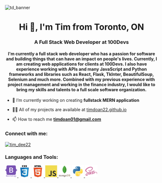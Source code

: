 <img width="979" alt="td_banner" src="https://user-images.githubusercontent.com/95662248/189301668-b9e2b487-5740-451a-a912-37f945d06061.png">
<h1 align="center">Hi 👋, I'm Tim from Toronto, ON</h1>
<h3 align="center">A Full Stack Web Developer at 100Devs</h3>
<h4 align="center">I'm currently a full stack web developer who has a passion for software and building things that can have an impact on people's lives. Currently, I am creating web applications for clients at 100Devs. I also have experience working with APIs and many JavaScript and Python frameworks and libraries such as React, Flask, TkInter, BeautifulSoup, Selenium and much more. Combined with my previous experience with project management and working in the finance industry, I would like to bring my skills and talents to a full scale software organization.</h4>

- 🔭 I’m currently working on creating **fullstack MERN application**

- 👨‍💻 All of my projects are available at [timdoan22.github.io](timdoan22.github.io)

- 📫 How to reach me **timdoan01@gmail.com**

<h3 align="left">Connect with me:</h3>
<p align="left">
<a href="https://twitter.com/tim_dee22" target="blank"><img align="center" src="https://raw.githubusercontent.com/rahuldkjain/github-profile-readme-generator/master/src/images/icons/Social/twitter.svg" alt="tim_dee22" height="30" width="40" /></a>
</p>

<h3 align="left">Languages and Tools:</h3>
<p align="left"> <a href="https://getbootstrap.com" target="_blank" rel="noreferrer"> <img src="https://raw.githubusercontent.com/devicons/devicon/master/icons/bootstrap/bootstrap-plain-wordmark.svg" alt="bootstrap" width="40" height="40"/> </a> <a href="https://www.w3schools.com/css/" target="_blank" rel="noreferrer"> <img src="https://raw.githubusercontent.com/devicons/devicon/master/icons/css3/css3-original-wordmark.svg" alt="css3" width="40" height="40"/> </a> <a href="https://www.w3.org/html/" target="_blank" rel="noreferrer"> <img src="https://raw.githubusercontent.com/devicons/devicon/master/icons/html5/html5-original-wordmark.svg" alt="html5" width="40" height="40"/> </a> <a href="https://developer.mozilla.org/en-US/docs/Web/JavaScript" target="_blank" rel="noreferrer"> <img src="https://raw.githubusercontent.com/devicons/devicon/master/icons/javascript/javascript-original.svg" alt="javascript" width="40" height="40"/> </a> <a href="https://www.mongodb.com/" target="_blank" rel="noreferrer"> <img src="https://raw.githubusercontent.com/devicons/devicon/master/icons/mongodb/mongodb-original-wordmark.svg" alt="mongodb" width="40" height="40"/> </a> <a href="https://www.python.org" target="_blank" rel="noreferrer"> <img src="https://raw.githubusercontent.com/devicons/devicon/master/icons/python/python-original.svg" alt="python" width="40" height="40"/> </a> <a href="https://sass-lang.com" target="_blank" rel="noreferrer"> <img src="https://raw.githubusercontent.com/devicons/devicon/master/icons/sass/sass-original.svg" alt="sass" width="40" height="40"/> </a> </p>
